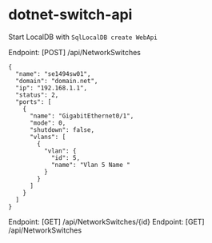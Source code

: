 # dotnet-switch-api

Start LocalDB with `SqlLocalDB create WebApi`



Endpoint: [POST] /api/NetworkSwitches
```
{
  "name": "se1494sw01",
  "domain": "domain.net",
  "ip": "192.168.1.1",
  "status": 2,
  "ports": [
    {
      "name": "GigabitEthernet0/1",
      "mode": 0,
      "shutdown": false,
      "vlans": [
        {
          "vlan": {
            "id": 5,
            "name": "Vlan 5 Name "
          }
        }
      ]
    }
  ]
}
```

Endpoint: [GET] /api/NetworkSwitches/{id} 
Endpoint: [GET] /api/NetworkSwitches